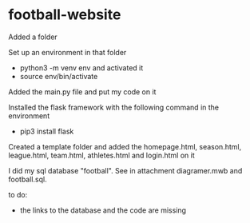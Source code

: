 # football-website

Added a folder

Set up an environment in that folder 
  - python3 -m venv env
and activated it 
  - source env/bin/activate

Added the main.py file and put my code on it

Installed the flask framework with the following command in the environment

  - pip3 install flask 

Created a template folder and added the homepage.html, season.html, league.html, team.html, athletes.html and login.html on it

I did my sql database "football". See in attachment diagramer.mwb and football.sql.

to do:
- the links to the database and the code are missing
